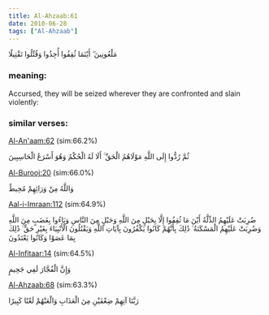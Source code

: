```yaml
---
title: Al-Ahzaab:61
date: 2010-06-28
tags: ["Al-Ahzaab"]
---
```

مَلْعُونِينَ ۖ أَيْنَمَا ثُقِفُوا أُخِذُوا وَقُتِّلُوا تَقْتِيلًا
### meaning: 
Accursed, they will be seized wherever they are confronted and slain violently:
### similar verses: 

[Al-An'aam:62](/6/62) (sim:66.2%)

ثُمَّ رُدُّوا إِلَى اللَّهِ مَوْلَاهُمُ الْحَقِّ ۚ أَلَا لَهُ الْحُكْمُ وَهُوَ أَسْرَعُ الْحَاسِبِينَ

[Al-Burooj:20](/85/20) (sim:66.0%)

وَاللَّهُ مِنْ وَرَائِهِمْ مُحِيطٌ

[Aal-i-Imraan:112](/3/112) (sim:64.9%)

ضُرِبَتْ عَلَيْهِمُ الذِّلَّةُ أَيْنَ مَا ثُقِفُوا إِلَّا بِحَبْلٍ مِنَ اللَّهِ وَحَبْلٍ مِنَ النَّاسِ وَبَاءُوا بِغَضَبٍ مِنَ اللَّهِ وَضُرِبَتْ عَلَيْهِمُ الْمَسْكَنَةُ ۚ ذَٰلِكَ بِأَنَّهُمْ كَانُوا يَكْفُرُونَ بِآيَاتِ اللَّهِ وَيَقْتُلُونَ الْأَنْبِيَاءَ بِغَيْرِ حَقٍّ ۚ ذَٰلِكَ بِمَا عَصَوْا وَكَانُوا يَعْتَدُونَ

[Al-Infitaar:14](/82/14) (sim:64.5%)

وَإِنَّ الْفُجَّارَ لَفِي جَحِيمٍ

[Al-Ahzaab:68](/33/68) (sim:63.3%)

رَبَّنَا آتِهِمْ ضِعْفَيْنِ مِنَ الْعَذَابِ وَالْعَنْهُمْ لَعْنًا كَبِيرًا
